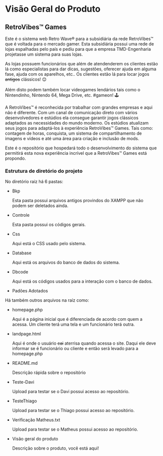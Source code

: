 # Visão Geral do Produto

## RetroVibes™ Games

Este é o sistema web Retro Wave® para a subsidiária da rede RetroVibes™ que é voltada para o mercado gamer.
Esta subsidiária possui uma rede de lojas espalhadas pelo país e pediu para que a empresa TMD-Engenharia 
projetasse um sistema para suas lojas.

As lojas possuem funcionários que além de atendenderem os clientes estão lá como especialistas para dar dicas, sugestões, 
oferecer ajuda em alguma fase, ajuda com os aparelhos, etc..
Os clientes estão lá para locar jogos <strike>antigos</strike> clássicos! 😌
<br></br>
Além disto podem também locar videogames lendários tais como o Nintendinho, Nintendo 64, Mega Drive, etc. #gameon! 🕹 
<br></br>
A RetroVibes™ é reconhecida por trabalhar com grandes empresas e aqui não é diferente. Com um canal de comunicação 
direto com vários desenvolvedores e estúdios ela consegue garantir jogos clássicos adaptados as necessidades do mundo moderno.
Os estúdios atualizam seus jogos para adaptá-los à experiência RetroVibes™ Games. Tais como: contagem de horas, conquista,
um sistema de compartilhamento de imagens e vídeos e até uma área para criação e inclusão de mods.

Este é o repositório que hospedará todo o desenvolvimento do sistema que permitirá esta nova experiência incrível que a 
RetroVibes™ Games está propondo.

### Estrutura de diretório do projeto

No diretório raiz há 6 pastas:

- Bkp

    Esta pasta possui arquivos antigos provindos do XAMPP que não podem ser deletados ainda.

- Controle

    Esta pasta possui os códigos gerais.

- Css

    Aqui está o CSS usado pelo sistema.

- Database

    Aqui está os arquivos do banco de dados do sistema.

- Dbcode

    Aqui está os códigos usados para a interação com o banco de dados.

- Padões Adotados

    
Há também outros arquivos na raíz como:

- homepage.php

    Aqui é a página inicial que é diferenciada de acordo com quem a acessa. Um cliente terá uma tela e um funcionário terá outra.

- landpage.html

    Aqui é onde o usuário <strike>cai</strike> aterrisa quando acessa o site. Daqui ele deve informar se é funcionário ou cliente 
    e então será levado para a homepage.php

- README.md

    Descrição rápida sobre o repositório

- Teste-Davi

    Upload para testar se o Davi possui acesso ao repositório.

- TesteThiago

    Upload para testar se o Thiago possui acesso ao repositório.

- Verificação Matheus.txt

    Upload para testar se o Matheus possui acesso ao repositório.

- Visão geral do produto

    Descrição sobre o produto, você está aqui!
